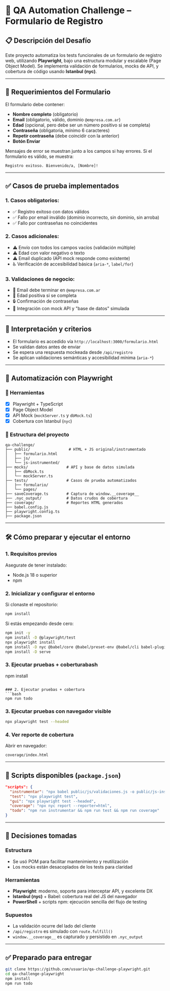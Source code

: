 # 🧪 QA Automation Challenge – Formulario de Registro

## 📋 Descripción del Desafío

Este proyecto automatiza los tests funcionales de un formulario de registro web, utilizando **Playwright**, bajo una estructura modular y escalable (Page Object Model). Se implementa validación de formularios, mocks de API, y cobertura de código usando **Istanbul (nyc)**.

---

## 📌 Requerimientos del Formulario

El formulario debe contener:

* **Nombre completo** (obligatorio)
* **Email** (obligatorio, válido, dominio `@empresa.com.ar`)
* **Edad** (opcional, pero debe ser un número positivo si se completa)
* **Contraseña** (obligatoria, mínimo 6 caracteres)
* **Repetir contraseña** (debe coincidir con la anterior)
* **Botón Enviar**

Mensajes de error se muestran junto a los campos si hay errores. Si el formulario es válido, se muestra:

```
Registro exitoso. Bienvenido/a, [Nombre]!
```
---

## ✅ Casos de prueba implementados

### 1. Casos obligatorios:

* ✅ Registro exitoso con datos válidos
* ✅ Fallo por email inválido (dominio incorrecto, sin dominio, sin arroba)
* ✅ Fallo por contraseñas no coincidentes

### 2. Casos adicionales:

* ⚠️ Envío con todos los campos vacíos (validación múltiple)
* ⚠️ Edad con valor negativo o texto
* ⚠️ Email duplicado (API mock responde como existente)
* ♿ Verificación de accesibilidad básica (`aria-*`, `label/for`)

### 3. Validaciones de negocio:

* 🔎 Email debe terminar en `@empresa.com.ar`
* 🔄 Edad positiva si se completa
* 🔒 Confirmación de contraseñas
* 🔧 Integración con mock API y "base de datos" simulada

---

## 🧠 Interpretación y criterios

* El formulario es accedido vía `http://localhost:3000/formulario.html`
* Se validan datos antes de enviar
* Se espera una respuesta mockeada desde `/api/registro`
* Se aplican validaciones semánticas y accesibilidad mínima (`aria-*`)

---

## 🧪 Automatización con Playwright

### 🔹 Herramientas

* [x] Playwright + TypeScript
* [x] Page Object Model
* [x] API Mock (`mockServer.ts` y `dbMock.ts`)
* [x] Cobertura con Istanbul (`nyc`)

### 🔹 Estructura del proyecto

```
qa-challenge/
├── public/                 # HTML + JS original/instrumentado
│   ├── formulario.html
│   ├── js/
│   └── js-instrumented/
├── mocks/                 # API y base de datos simulada
│   ├── dbMock.ts
│   └── mockServer.ts
├── tests/                 # Casos de prueba automatizados
│   ├── formulario/
│   └── pages/
├── saveCoverage.ts        # Captura de window.__coverage__
├── .nyc_output/           # Datos crudos de cobertura
├── coverage/              # Reportes HTML generados
├── babel.config.js
├── playwright.config.ts
├── package.json
```

---

## 🛠 Cómo preparar y ejecutar el entorno

### 1. Requisitos previos

Asegurate de tener instalado:

* Node.js 18 o superior
* npm

### 2. Inicializar y configurar el entorno

Si clonaste el repositorio:

```bash
npm install
```

Si estás empezando desde cero:

```bash
npm init -y
npm install -D @playwright/test
npx playwright install
npm install -D nyc @babel/core @babel/preset-env @babel/cli babel-plugin-istanbul
npm install -D serve
```

### 3. Ejecutar pruebas + coberturabash

npm install

````

### 2. Ejecutar pruebas + cobertura
```bash
npm run todo
````

### 3. Ejecutar pruebas con navegador visible

```bash
npx playwright test --headed
```

### 4. Ver reporte de cobertura

Abrir en navegador:

```
coverage/index.html
```

---

## 📜 Scripts disponibles (`package.json`)

```json
"scripts": {
  "instrumentar": "npx babel public/js/validaciones.js -o public/js-instrumented/validaciones.js",
  "test": "npx playwright test",
  "gui": "npx playwright test --headed",
  "coverage": "npx nyc report --reporter=html",
  "todo": "npm run instrumentar && npm run test && npm run coverage"
}
```

---

## 🧠 Decisiones tomadas

### Estructura

* Se usó POM para facilitar mantenimiento y reutilización
* Los mocks están desacoplados de los tests para claridad

### Herramientas

* **Playwright**: moderno, soporte para interceptar API, y excelente DX
* **Istanbul (nyc)** + Babel: cobertura real del JS del navegador
* **PowerShell** + scripts npm: ejecución sencilla del flujo de testing

### Supuestos

* La validación ocurre del lado del cliente
* `/api/registro` es simulado con `route.fulfill()`
* `window.__coverage__` es capturado y persistido en `.nyc_output`

---

## ✅ Preparado para entregar

```bash
git clone https://github.com/usuario/qa-challenge-playwright.git
cd qa-challenge-playwright
npm install
npm run todo
```
